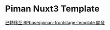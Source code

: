 # Piman Nuxt3 Template  
[已轉移至 BPbase/piman-frontstage-template 開發](https://github.com/BPbase/piman-frontstage-template)  
